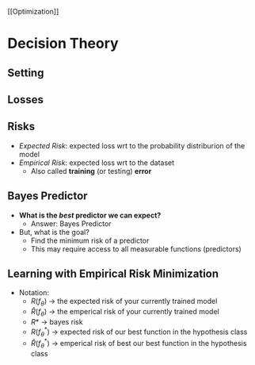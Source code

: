 [[Optimization]]

# Decision Theory

## Setting

## Losses

## Risks

- _Expected Risk_: expected loss wrt to the probability distriburion of the model
- _Empirical Risk_: expected loss wrt to the dataset
  - Also called **training** (or testing) **error**
  
## Bayes Predictor

- **What is the _best_ predictor we can expect?**
  - Answer: Bayes Predictor
- But, what is the goal?
  - Find the minimum risk of a predictor
  - This may require access to all measurable functions (predictors)

## Learning with Empirical Risk Minimization

- Notation:
  - $R(f_\theta)$ -> the expected risk of your currently trained model
  - $\hat{R}(f_\theta)$ -> the emperical risk of your currently trained model
  - $R*$ -> bayes risk 
  - $R(f_\theta^*)$ -> expected risk of our best function in the hypothesis class
  - $\hat{R}(f_\theta^*)$ -> emperical risk of best our best function in the hypothesis class 
